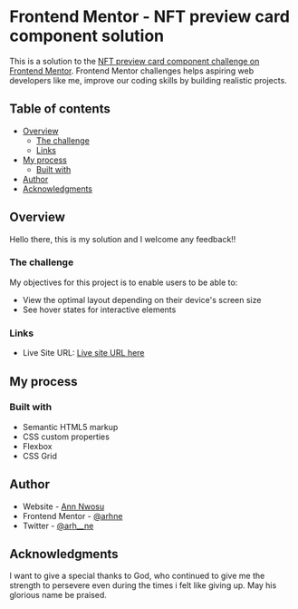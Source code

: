 # Frontend Mentor - NFT preview card component solution

This is a solution to the [NFT preview card component challenge on Frontend Mentor](https://www.frontendmentor.io/challenges/nft-preview-card-component-SbdUL_w0U). Frontend Mentor challenges helps aspiring web developers like me, improve our coding skills by building realistic projects. 

## Table of contents

- [Overview](#overview)
  - [The challenge](#the-challenge)
  - [Links](#links)
- [My process](#my-process)
  - [Built with](#built-with)
- [Author](#author)
- [Acknowledgments](#acknowledgments)

## Overview
Hello there, this is my solution and I welcome any feedback!!

### The challenge

My objectives for this project is to enable users to be able to:

- View the optimal layout depending on their device's screen size
- See hover states for interactive elements


### Links

- Live Site URL: [Live site URL here](https://arhne.github.io/NFT_Preview-card/)

## My process

### Built with

- Semantic HTML5 markup
- CSS custom properties
- Flexbox
- CSS Grid

## Author

- Website - [Ann Nwosu](https://github.com/Arhne)
- Frontend Mentor - [@arhne](https://www.frontendmentor.io/profile/arhne)
- Twitter - [@arh__ne](https://www.twitter.com/arh__ne)


## Acknowledgments

I want to give a special thanks to God, who continued to give me the strength to persevere even during the times i felt like giving up. May his glorious name be praised.
